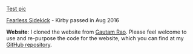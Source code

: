 [Test pic](pasha.jpg)

[Fearless Sidekick](muddypaws.jpg) - Kirby passed in Aug 2016

**Website**: I cloned the website from [Gautam Rao](https://gautam-rao.com/). Please feel welcome to use and re-purpose the code for the website, which you can find at my [GitHub repository](https://github.com/jonathanold/jonathanold.github.io). 
